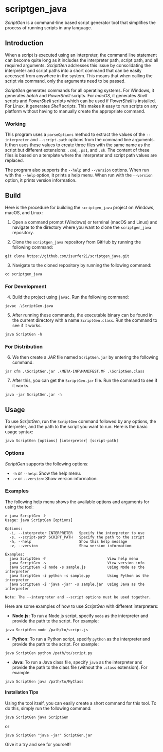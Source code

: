 # scriptgen_java

_ScriptGen_ is a command-line based script generator tool that simplifies the process of running scripts in any language.

## Introduction

When a script is executed using an interpreter, the command line statement can become quite long as it includes the interpreter path, script path, and all required arguments. _ScriptGen_ addresses this issue by consolidating the interpreter and script paths into a short command that can be easily accessed from anywhere in the system. This means that when calling the script via command, only the arguments need to be passed.

_ScriptGen_ generates commands for all operating systems. For Windows, it generates _batch_ and _PowerShell_ scripts. For _macOS_, it generates _Shell_ scripts and _PowerShell_ scripts which can be used if _PowerShell_ is installed. For Linux, it generates _Shell_ scripts. This makes it easy to run scripts on any platform without having to manually create the appropriate command.

### Working

This program uses a `parseOptions` method to extract the values of the `--interpreter` and `--script-path` options from the command line arguments. It then uses these values to create three files with the same name as the script but different extensions: `.cmd`, `.ps1`, and `.sh`. The content of these files is based on a template where the interpreter and script path values are replaced.

The program also supports the `--help` and `--version` options. When run with the `--help` option, it prints a help menu. When run with the `--version` option, it prints version information.

## Build

Here is the procedure for building the `scriptgen_java` project on Windows, macOS, and Linux:

1. Open a command prompt (Windows) or terminal (macOS and Linux) and navigate to the directory where you want to clone the `scriptgen_java` repository.

2. Clone the `scriptgen_java` repository from GitHub by running the following command:
```
git clone https://github.com/isurfer21/scriptgen_java.git
```

3. Navigate to the cloned repository by running the following command:
```
cd scriptgen_java
```

### For Development

4. Build the project using `javac`. Run the following command:
```
javac .\ScriptGen.java
```

5. After running these commands, the executable binary can be found in the current directory with a name `ScriptGen.class`. Run the command to see if it works.
```
java ScriptGen -h
```

### For Distribution

6. We then create a _JAR_ file named `ScriptGen.jar` by entering the following command:
```
jar cfm .\ScriptGen.jar .\META-INF\MANIFEST.MF .\ScriptGen.class
```

7. After this, you can get the `ScriptGen.jar` file. Run the command to see if it works.
```
java -jar ScriptGen.jar -h
```

## Usage

To use _ScriptGen_, run the `ScriptGen` command followed by any options, the interpreter, and the path to the script you want to run. Here is the basic usage syntax:

```
java ScriptGen [options] [interpreter] [script-path]
```

### Options

_ScriptGen_ supports the following options:

- `-h` or `--help`: Show the help menu.
- `-v` or `--version`: Show version information.

### Examples

The following help menu shows the available options and arguments for using the tool:

```
> java ScriptGen -h
Usage: java ScriptGen [options]

Options:
  -i, --interpreter INTERPRETER   Specify the interpreter to use
  -s, --script-path SCRIPT_PATH   Specify the path to the script
  -h, --help                      Show this help message
  -v, --version                   Show version information

Examples:
  java ScriptGen -h                            View help menu
  java ScriptGen -v                            View version info
  java ScriptGen -i node -s sample.js          Using Node as the interpreter
  java ScriptGen -i python -s sample.py        Using Python as the interpreter
  java ScriptGen -i 'java -jar' -s sample.jar  Using Java as the interpreter

Note: The --interpreter and --script options must be used together.
```

Here are some examples of how to use _ScriptGen_ with different interpreters:

- **Node.js:** To run a Node.js script, specify `node` as the interpreter and provide the path to the script. For example:
```
java ScriptGen node /path/to/script.js
```

- **Python:** To run a Python script, specify `python` as the interpreter and provide the path to the script. For example:
```
java ScriptGen python /path/to/script.py
```

- **Java:** To run a Java class file, specify `java` as the interpreter and provide the path to the class file (without the `.class` extension). For example:
```
java ScriptGen java /path/to/MyClass
```

#### Installation Tips

Using the tool itself, you can easily create a short command for this tool. To do this, simply run the following command:
```
java ScriptGen java ScriptGen
```
or 
```
java ScriptGen "java -jar" ScriptGen.jar
```
Give it a try and see for yourself!